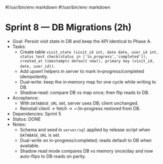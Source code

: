#!/usr/bin/env markdown
#!/usr/bin/env markdown
# Sprint 8 — DB Migrations (2h)

- Goal: Persist visit state in DB and keep the API identical to Phase A.
- Tasks:
  - Create table `visit_state (visit_id int, date date, user_id int, status text check(status in ('in_progress','completed')), created_at timestamptz default now(), primary key (visit_id, date, user_id))`.
  - Add upsert helpers in server to mark in‑progress/completed idempotently.
  - Dual‑write: keep the in‑memory map for one cycle while writing to DB.
  - Shadow‑read: compare DB vs map once; then flip reads to DB.
- Acceptance:
  - With `DATABASE_URL` set, server uses DB; client unchanged.
  - Reinstall client → fetch → ✓/in‑progress restored from DB.
- Dependencies: Sprint 5
- Status: DONE
- Notes:
  - Schema and seed in `server/sql` applied by release script when `DATABASE_URL` is set.
  - Dual-write on in-progress/completed; reads default to DB when available.
  - Shadow read mode compares DB vs memory once/day and now auto-flips to DB reads on parity.
